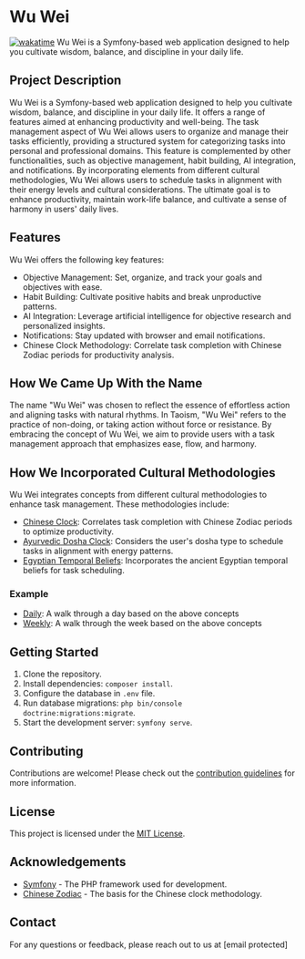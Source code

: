 # Wu Wei
[![wakatime](https://wakatime.com/badge/github/alexseif/wuwei.svg)](https://wakatime.com/badge/github/alexseif/wuwei)
Wu Wei is a Symfony-based web application designed to help you cultivate wisdom, balance, and discipline in your daily
life.

## Project Description

Wu Wei is a Symfony-based web application designed to help you cultivate wisdom, balance, and discipline in your daily
life. It offers a range of features aimed at enhancing productivity and well-being. The task management aspect of Wu Wei
allows users to organize and manage their tasks efficiently, providing a structured system for categorizing tasks into
personal and professional domains. This feature is complemented by other functionalities, such as objective management,
habit building, AI integration, and notifications. By incorporating elements from different cultural methodologies, Wu
Wei allows users to schedule tasks in alignment with their energy levels and cultural considerations. The ultimate goal
is to enhance productivity, maintain work-life balance, and cultivate a sense of harmony in users' daily lives.

## Features

Wu Wei offers the following key features:

- Objective Management: Set, organize, and track your goals and objectives with ease.
- Habit Building: Cultivate positive habits and break unproductive patterns.
- AI Integration: Leverage artificial intelligence for objective research and personalized insights.
- Notifications: Stay updated with browser and email notifications.
- Chinese Clock Methodology: Correlate task completion with Chinese Zodiac periods for productivity analysis.

## How We Came Up With the Name

The name "Wu Wei" was chosen to reflect the essence of effortless action and aligning tasks with natural rhythms. In
Taoism, "Wu Wei" refers to the practice of non-doing, or taking action without force or resistance. By embracing the
concept of Wu Wei, we aim to provide users with a task management approach that emphasizes ease, flow, and harmony.

## How We Incorporated Cultural Methodologies

Wu Wei integrates concepts from different cultural methodologies to enhance task management. These methodologies
include:

- [Chinese Clock](docs/chinese-clock.md): Correlates task completion with Chinese Zodiac periods to optimize
  productivity.
- [Ayurvedic Dosha Clock](docs/Ayurvedic-Dosha-Clock.md): Considers the user's dosha type to schedule tasks in alignment
  with energy patterns.
- [Egyptian Temporal Beliefs](docs/Egyptian-Temporal-System.md): Incorporates the ancient Egyptian temporal beliefs for
  task scheduling.

### Example

- [Daily](docs/daily.md): A walk through a day based on the above concepts
- [Weekly](docs/weekly.md): A walk through the week based on the above concepts

## Getting Started

1. Clone the repository.
2. Install dependencies: `composer install`.
3. Configure the database in `.env` file.
4. Run database migrations: `php bin/console doctrine:migrations:migrate`.
5. Start the development server: `symfony serve`.

## Contributing

Contributions are welcome! Please check out the [contribution guidelines](CONTRIBUTING.md) for more information.

## License

This project is licensed under the [MIT License](LICENSE).

## Acknowledgements

- [Symfony](https://symfony.com) - The PHP framework used for development.
- [Chinese Zodiac](https://en.wikipedia.org/wiki/Chinese_zodiac) - The basis for the Chinese clock methodology.

## Contact

For any questions or feedback, please reach out to us at [email protected]

